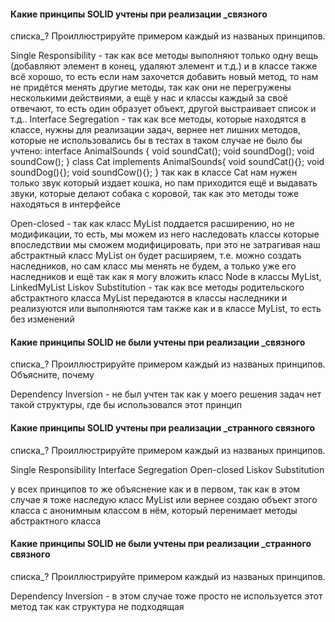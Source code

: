 #### Какие принципы SOLID **учтены** при реализации _связного
списка_? Проиллюстрируйте примером каждый из названых принципов.

Single Responsibility - так как все методы выполняют только одну вещь (добавляют элемент в конец, удаляют элемент и
т.д.)
и в классе также всё хорошо, то есть если нам захочется добавить новый метод, то нам не придётся
менять другие методы, так как они не перегружены несколькими действиями,
а ещё у нас и классы каждый за своё отвечают, то есть один образует объект, другой выстраивает
список и т.д..
Interface Segregation - так как все методы, которые находятся в классе, нужны для реализации задач, вернее нет лишних
методов, которые не использовались бы в тестах
в таком случае не было бы учтено:
interface AnimalSounds {
void soundCat();
void soundDog();
void soundCow();
}
class Сat implements AnimalSounds{
void soundCat(){};
void soundDog(){};
void soundCow(){};
}
так как в классе Cat нам нужен только звук который издает кошка, но пам приходится ещё и
выдавать звуки, которые делают собака с коровой, так как это методы тоже находяться в
интерфейсе

Open-closed - так как класс MyList поддается расширению, но не модификации, то есть, мы можем из него наследовать классы
которые впоследствии мы сможем модифицировать, при это не затрагивая наш абстрактный класс MyList
он будет расширяем, т.е. можно создать наследников, но сам класс мы менять не будем, а только уже его
наследников
и ещё так как я могу вложить класс Node в классы MyList, LinkedMyList
Liskov Substitution - так как все методы родительского абстрактного класса MyList передаются в классы наследники и
реализуются
или выполняются там также как и в классе MyList, то есть без изменений

#### Какие принципы SOLID **не были** учтены при реализации _связного
списка_? Проиллюстрируйте примером каждый из названых принципов. Объясните, почему

Dependency Inversion - не был учтен так как у моего решения задач нет такой структуры, где бы использовался этот принцип

#### Какие принципы SOLID **учтены** при реализации _странного связного
списка_? Проиллюстрируйте примером каждый из названых принципов.

Single Responsibility
Interface Segregation
Open-closed
Liskov Substitution

у всех принципов то же объяснение как и в первом, так как в этом случае я тоже наследую класс MyList или вернее создаю
объект этого класса с анонимным классом в нём, который перенимает методы абстрактного класса

#### Какие принципы SOLID **не были** учтены при реализации _странного связного
списка_? Проиллюстрируйте примером каждый из названых принципов.

Dependency Inversion - в этом случае тоже просто не используется этот метод так как структура не подходящая 


